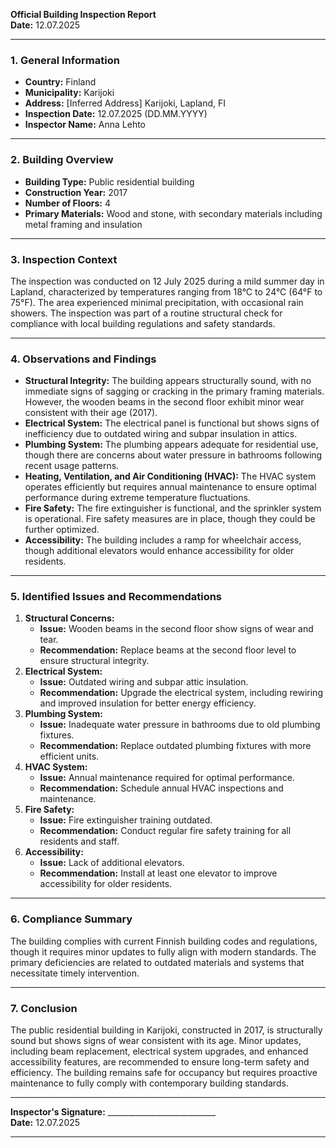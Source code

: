 

**Official Building Inspection Report**  
**Date:** 12.07.2025  

---

### **1. General Information**  
- **Country:** Finland  
- **Municipality:** Karijoki  
- **Address:** [Inferred Address] Karijoki, Lapland, FI  
- **Inspection Date:** 12.07.2025 (DD.MM.YYYY)  
- **Inspector Name:** Anna Lehto  

---

### **2. Building Overview**  
- **Building Type:** Public residential building  
- **Construction Year:** 2017  
- **Number of Floors:** 4  
- **Primary Materials:** Wood and stone, with secondary materials including metal framing and insulation  

---

### **3. Inspection Context**  
The inspection was conducted on 12 July 2025 during a mild summer day in Lapland, characterized by temperatures ranging from 18°C to 24°C (64°F to 75°F). The area experienced minimal precipitation, with occasional rain showers. The inspection was part of a routine structural check for compliance with local building regulations and safety standards.

---

### **4. Observations and Findings**  
- **Structural Integrity:** The building appears structurally sound, with no immediate signs of sagging or cracking in the primary framing materials. However, the wooden beams in the second floor exhibit minor wear consistent with their age (2017).  
- **Electrical System:** The electrical panel is functional but shows signs of inefficiency due to outdated wiring and subpar insulation in attics.  
- **Plumbing System:** The plumbing appears adequate for residential use, though there are concerns about water pressure in bathrooms following recent usage patterns.  
- **Heating, Ventilation, and Air Conditioning (HVAC):** The HVAC system operates efficiently but requires annual maintenance to ensure optimal performance during extreme temperature fluctuations.  
- **Fire Safety:** The fire extinguisher is functional, and the sprinkler system is operational. Fire safety measures are in place, though they could be further optimized.  
- **Accessibility:** The building includes a ramp for wheelchair access, though additional elevators would enhance accessibility for older residents.  

---

### **5. Identified Issues and Recommendations**  
1. **Structural Concerns:**  
   - **Issue:** Wooden beams in the second floor show signs of wear and tear.  
   - **Recommendation:** Replace beams at the second floor level to ensure structural integrity.  
2. **Electrical System:**  
   - **Issue:** Outdated wiring and subpar attic insulation.  
   - **Recommendation:** Upgrade the electrical system, including rewiring and improved insulation for better energy efficiency.  
3. **Plumbing System:**  
   - **Issue:** Inadequate water pressure in bathrooms due to old plumbing fixtures.  
   - **Recommendation:** Replace outdated plumbing fixtures with more efficient units.  
4. **HVAC System:**  
   - **Issue:** Annual maintenance required for optimal performance.  
   - **Recommendation:** Schedule annual HVAC inspections and maintenance.  
5. **Fire Safety:**  
   - **Issue:** Fire extinguisher training outdated.  
   - **Recommendation:** Conduct regular fire safety training for all residents and staff.  
6. **Accessibility:**  
   - **Issue:** Lack of additional elevators.  
   - **Recommendation:** Install at least one elevator to improve accessibility for older residents.  

---

### **6. Compliance Summary**  
The building complies with current Finnish building codes and regulations, though it requires minor updates to fully align with modern standards. The primary deficiencies are related to outdated materials and systems that necessitate timely intervention.

---

### **7. Conclusion**  
The public residential building in Karijoki, constructed in 2017, is structurally sound but shows signs of wear consistent with its age. Minor updates, including beam replacement, electrical system upgrades, and enhanced accessibility features, are recommended to ensure long-term safety and efficiency. The building remains safe for occupancy but requires proactive maintenance to fully comply with contemporary building standards.

---

**Inspector's Signature:** ___________________________  
**Date:** 12.07.2025  

---